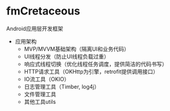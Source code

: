 # fmCretaceous
Android应用层开发框架
* 应用架构
  * MVP/MVVM基础架构（隔离UI和业务代码）
  * UI线程分发（防止UI线程负载过重）
  * 响应式线程切换（优化线程任务调度，提供简洁的代码书写）
  * HTTP请求工具（OKHttp为引擎，retrofit提供调用接口）
  * IO流工具（OKIO）
  * 日志管理工具（Timber, log4j）
  * 文件管理工具
  * 其他工具utils
